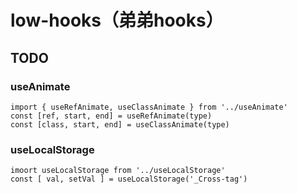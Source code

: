 # low-hooks（弟弟hooks）

## TODO

### useAnimate
```
import { useRefAnimate, useClassAnimate } from '../useAnimate'
const [ref, start, end] = useRefAnimate(type)
const [class, start, end] = useClassAnimate(type)
```

### useLocalStorage
```
imoort useLocalStorage from '../useLocalStorage'
const [ val, setVal ] = useLocalStorage('_Cross-tag')
```